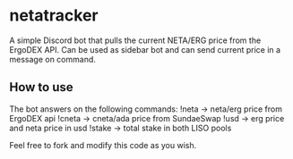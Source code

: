 # netatracker
A simple Discord bot that pulls the current NETA/ERG price from the ErgoDEX API. Can be used as sidebar bot and can send current price in a message on command. 
## How to use 
The bot answers on the following commands: 
!neta -> neta/erg price from ErgoDEX api
!cneta -> cneta/ada price from SundaeSwap
!usd -> erg price and neta price in usd
!stake -> total stake in both LISO pools

Feel free to fork and modify this code as you wish. 

